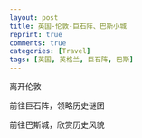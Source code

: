 ```yaml
---
layout: post
title: 英国-伦敦-巨石阵、巴斯小城
reprint: true
comments: true
categories: [Travel]
tags: [英国, 英格兰, 巨石阵, 巴斯]
---
```


离开伦敦

前往巨石阵，领略历史谜团

前往巴斯城，欣赏历史风貌


<script>
    photos=[
        ["/images/2018-05-22/DSC13170.jpg", "巨石阵，天气甚好", "75%"],
        ["/images/2018-05-22/DSC13191.jpg", "", "75%"],
        ["/images/2018-05-22/DSC13194.jpg", "相传恶魔向一名爱尔兰老妇买了这堆石头，运用魔法让这些石头飘洋过海，来到沙利斯伯利平原，堆叠出类似的模样。恶魔召集村民，要人们猜测石块的数量；当大伙议论纷纷毫无头绪、而恶魔因自己的聪明而沾沾自喜时，一名修士走出人群对着恶魔说：“That is more than thee canst tell. (That is more than you can tell.)”意为这些石头多得无法胜数。原来，这就是标准答案。当恶魔听到修士的回答后，发现人类竟然也有智慧而非常生气，顺手举起一颗大石朝修士丢去；没想到，修士非常强壮，丝毫不为大石所伤，反倒是撞到修士脚踝的大石，竟然凹了个小洞，恶魔因而愤然离去，留下巨石群，而巨石群就被当地人称为脚踝石。——维基百科", "75%"],
        ["/images/2018-05-22/DSC13198.jpg", "巨石阵中几个重要的位置，似乎都是用来指示太阳在夏至那天升起的位置。而从反方向看刚好就是冬至日太阳降下的位置。除了太阳之外，月亮的起落点似乎也有记载。不过月亮的运行不是像太阳一样年年周而复始，它有一个历时19年的太阴历。在靠近石阵入口处有40多个柱孔，排成6行，恰巧和月亮在周期中到达最北的位置相符，所以6行柱孔很有可能代表6次周期，也就是6个太阴历的时间，观测及纪录月亮的运行有100多年的时间。——维基百科", "75%"],
        ["/images/2018-05-22/DSC13202.jpg", "传说中沙利斯伯利平原上原本住着一群善良的巨人，他们最喜欢的活动便是手牵手围成圆圈唱歌跳舞，他们的喜悦神情与滑稽动作，为人们带来许多欢乐，巨人们也成为当地人的开心果。然而，在毫无预警的一瞬间，巨人们突然僵化变成大石，手舞足蹈的动作也煞时间凝结，就此成为伫立平原上的巨石群。曾有一段时间，人们相当支持此一说法，因为由某一角度观看巨石群，确实与牵着手的巨人形象颇为吻合。——维基百科", "75%"],
        ["/images/2018-05-22/DSC13207.jpg", "皇家新月楼，由连为一体的30幢楼组成，排列成新月弧形，故名新月楼（Crescent）。其中1号楼为博物馆，其余大部分为酒店，价格很皇家。。。", "75%"],
        ["/images/2018-05-22/DSC13224.jpg", "新月形的楼前的草坪，躺着晒太阳真的十分舒服。。。", "75%"],
        ["/images/2018-05-22/DSC13225.jpg", "菲菲大美女", "75%"],
        ["/images/2018-05-22/DSC13227.jpg", "巴斯修道院", "75%"],
        ["/images/2018-05-22/DSC13232.jpg", "", "75%"],
        ["/images/2018-05-22/DSC13241.jpg", "", "75%"],
        ["/images/2018-05-22/DSC13251.jpg", "罗马浴场，是因为这浴场原因，所以小城名叫巴斯（Bath）么。。。", "75%"],
        ["/images/2018-05-22/DSC13260.jpg", "罗马浴池博物馆，神殿三角墙，上面刻着一个容貌骇人的头像，据说这是蛇发怪物戈尔贡（Gorgon）的头像", "75%"],
        ["/images/2018-05-22/DSC13275.jpg", "这个应该就是女神萨莉丝•米涅尔瓦了吧，", "75%"],
        ["/images/2018-05-22/DSC13286.jpg", "回到罗马大浴池，这个巨大澡堂子。。。天气很不错，水面倒影清晰可见", "75%"],
        ["/images/2018-05-22/DSC13294.jpg", "", "75%"],
        ["/images/2018-05-22/DSC13295.jpg", "", "75%"],
        ["/images/2018-05-22/DSC13298.jpg", "", "75%"],
        ["/images/2018-05-22/DSC13299.jpg", "", "75%"],
        ["/images/2018-05-22/DSC13300.jpg", "", "75%"],
        ["/images/2018-05-22/DSC13302.jpg", "", "75%"],
        ["/images/2018-05-22/DSC13310.jpg", "其实，水面蛮脏的。。。", "75%"],
        ["/images/2018-05-22/DSC13329.jpg", "", "75%"],
        ["/images/2018-05-22/DSC13332.jpg", "", "75%"],
        ["/images/2018-05-22/DSC13337.jpg", "巴斯街道，远观巴斯修道院", "75%"],
        ["/images/2018-05-22/DSC13343.jpg", "普尔特尼三拱桥，一艘船刚刚驶过其一拱洞，可惜这个只拍到了俩孔洞", "75%"],
        ["/images/2018-05-22/DSC13344.jpg", "", "75%"],
        ["/images/2018-05-22/DSC13356.jpg", "", "75%"],
    ];
    for (var i=0; i<photos.length; i++)
    {
        document.write("<figure><a href=\"" + photos[i][0] + "\" target=\"_blank\">")
        document.write("<img src=\"" + photos[i][0] + "\" alt=\"" + photos[i][1] + "\" width=\"" + photos[i][2] + "\">")
        document.write("</a></figure>")

        if (photos[i].length > 3)
            document.write(photos[i][3] + "<br><br>")
        else if (photos[i][1].length > 0)
            document.write(photos[i][1] + "<br><br>")
        else
            document.write("<br>")
    }
</script>
